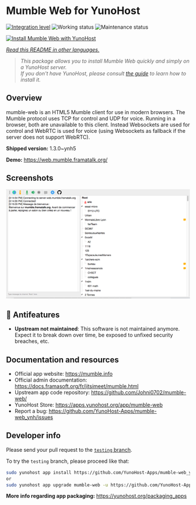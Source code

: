 <!--
N.B.: This README was automatically generated by <https://github.com/YunoHost/apps/tree/master/tools/readme_generator>
It shall NOT be edited by hand.
-->

# Mumble Web for YunoHost

[![Integration level](https://dash.yunohost.org/integration/mumble-web.svg)](https://dash.yunohost.org/appci/app/mumble-web) ![Working status](https://ci-apps.yunohost.org/ci/badges/mumble-web.status.svg) ![Maintenance status](https://ci-apps.yunohost.org/ci/badges/mumble-web.maintain.svg)

[![Install Mumble Web with YunoHost](https://install-app.yunohost.org/install-with-yunohost.svg)](https://install-app.yunohost.org/?app=mumble-web)

*[Read this README in other languages.](./ALL_README.md)*

> *This package allows you to install Mumble Web quickly and simply on a YunoHost server.*  
> *If you don't have YunoHost, please consult [the guide](https://yunohost.org/install) to learn how to install it.*

## Overview

mumble-web is an HTML5 Mumble client for use in modern browsers.
The Mumble protocol uses TCP for control and UDP for voice. Running in a browser, both are unavailable to this client. Instead Websockets are used for control and WebRTC is used for voice (using Websockets as fallback if the server does not support WebRTC).

**Shipped version:** 1.3.0~ynh5

**Demo:** <https://web.mumble.framatalk.org/>

## Screenshots

![Screenshot of Mumble Web](./doc/screenshots/screenshot.png)

## :red_circle: Antifeatures

- **Upstream not maintained**: This software is not maintained anymore. Expect it to break down over time, be exposed to unfixed security breaches, etc.

## Documentation and resources

- Official app website: <https://mumble.info>
- Official admin documentation: <https://docs.framasoft.org/fr/jitsimeet/mumble.html>
- Upstream app code repository: <https://github.com/Johni0702/mumble-web/>
- YunoHost Store: <https://apps.yunohost.org/app/mumble-web>
- Report a bug: <https://github.com/YunoHost-Apps/mumble-web_ynh/issues>

## Developer info

Please send your pull request to the [`testing` branch](https://github.com/YunoHost-Apps/mumble-web_ynh/tree/testing).

To try the `testing` branch, please proceed like that:

```bash
sudo yunohost app install https://github.com/YunoHost-Apps/mumble-web_ynh/tree/testing --debug
or
sudo yunohost app upgrade mumble-web -u https://github.com/YunoHost-Apps/mumble-web_ynh/tree/testing --debug
```

**More info regarding app packaging:** <https://yunohost.org/packaging_apps>
